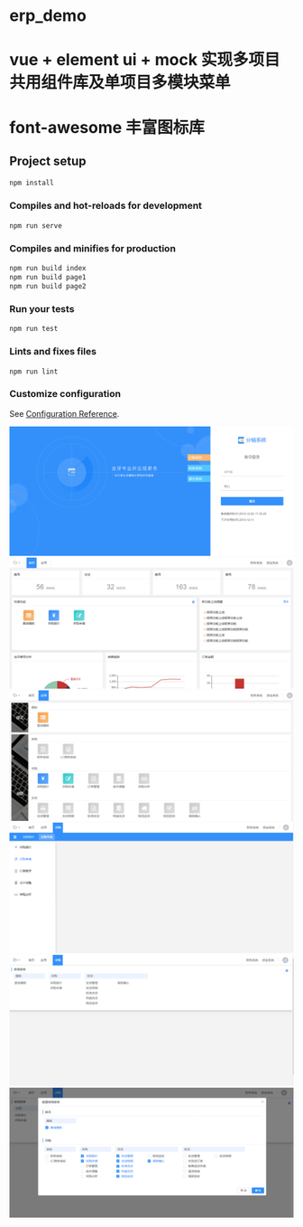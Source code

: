 # erp_demo
# vue + element ui + mock 实现多项目共用组件库及单项目多模块菜单
# font-awesome 丰富图标库
## Project setup
```
npm install
```

### Compiles and hot-reloads for development
```
npm run serve
```

### Compiles and minifies for production
```
npm run build index
npm run build page1
npm run build page2
```

### Run your tests
```
npm run test
```

### Lints and fixes files
```
npm run lint
```

### Customize configuration
See [Configuration Reference](https://cli.vuejs.org/config/).

![image](https://github.com/he5521/Vue-Multi-Project/blob/master/images/01.png)
![image](https://github.com/he5521/Vue-Multi-Project/blob/master/images/02.png)
![image](https://github.com/he5521/Vue-Multi-Project/blob/master/images/03.png)
![image](https://github.com/he5521/Vue-Multi-Project/blob/master/images/04.png)
![image](https://github.com/he5521/Vue-Multi-Project/blob/master/images/05.png)
![image](https://github.com/he5521/Vue-Multi-Project/blob/master/images/06.png)
